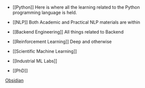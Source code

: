 * [[Python]]
	Here is where all the learning related to the Python programming language is held.
* [[NLP]]
	Both Academic and Practical NLP materials are within
* [[Backend Engineering]]
	All things related to Backend
* [[Reinforcement Learning]]
	Deep and otherwise
* [[Scientific Machine Learning]] 



* [[Industrial ML Labs]] 
* [[PhD]] 



[Obsidian](https://youtu.be/WqKluXIra70) 



